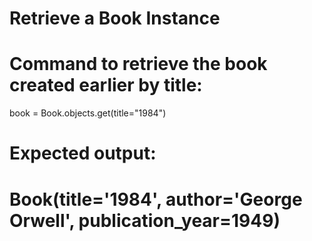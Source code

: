 # Retrieve a Book Instance

# Command to retrieve the book created earlier by title:
book = Book.objects.get(title="1984")
# Expected output:
# Book(title='1984', author='George Orwell', publication_year=1949)

